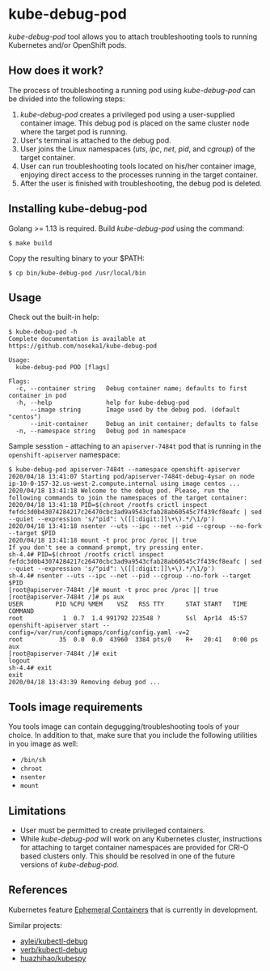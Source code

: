 # kube-debug-pod

*kube-debug-pod* tool allows you to attach troubleshooting tools to running Kubernetes and/or OpenShift pods.

## How does it work?

The process of troubleshooting a running pod using *kube-debug-pod* can be divided into the following steps:

1. *kube-debug-pod* creates a privileged pod using a user-supplied container image. This debug pod is placed on the same cluster node where the target pod is running.
2. User's terminal is attached to the debug pod.
3. User joins the Linux namespaces (*uts*, *ipc*, *net*, *pid*, and *cgroup*) of the target container.
4. User can run troubleshooting tools located on his/her container image, enjoying direct access to the processes running in the target container.
5. After the user is finished with troubleshooting, the debug pod is deleted.

## Installing kube-debug-pod

Golang >= 1.13 is required. Build *kube-debug-pod* using the command:

```
$ make build
```
Copy the resulting binary to your $PATH:

```
$ cp bin/kube-debug-pod /usr/local/bin
```

## Usage

Check out the built-in help:

```
$ kube-debug-pod -h
Complete documentation is available at https://github.com/noseka1/kube-debug-pod

Usage:
  kube-debug-pod POD [flags]

Flags:
  -c, --container string   Debug container name; defaults to first container in pod
  -h, --help               help for kube-debug-pod
      --image string       Image used by the debug pod. (default "centos")
      --init-container     Debug an init container; defaults to false
  -n, --namespace string   Debug pod in namespace
```

Sample sesstion - attaching to an `apiserver-7484t` pod that is running in the `openshift-apiserver` namespace:

```
$ kube-debug-pod apiserver-7484t --namespace openshift-apiserver
2020/04/18 13:41:07 Starting pod/apiserver-7484t-debug-4ysar on node ip-10-0-157-32.us-west-2.compute.internal using image centos ...
2020/04/18 13:41:18 Welcome to the debug pod. Please, run the following commands to join the namespaces of the target container:
2020/04/18 13:41:18 PID=$(chroot /rootfs crictl inspect fefdc3d0b43074284217c26470cbc3ad9a9543cfab28ab60545c7f439cf8eafc | sed --quiet --expression 's/"pid": \([[:digit:]]\+\).*/\1/p')
2020/04/18 13:41:18 nsenter --uts --ipc --net --pid --cgroup --no-fork --target $PID
2020/04/18 13:41:18 mount -t proc proc /proc || true
If you don't see a command prompt, try pressing enter.
sh-4.4# PID=$(chroot /rootfs crictl inspect fefdc3d0b43074284217c26470cbc3ad9a9543cfab28ab60545c7f439cf8eafc | sed --quiet --expression 's/"pid": \([[:digit:]]\+\).*/\1/p')
sh-4.4# nsenter --uts --ipc --net --pid --cgroup --no-fork --target $PID
[root@apiserver-7484t /]# mount -t proc proc /proc || true
[root@apiserver-7484t /]# ps aux
USER         PID %CPU %MEM    VSZ   RSS TTY      STAT START   TIME COMMAND
root           1  0.7  1.4 991792 223548 ?       Ssl  Apr14  45:57 openshift-apiserver start --config=/var/run/configmaps/config/config.yaml -v=2
root          35  0.0  0.0  43960  3384 pts/0    R+   20:41   0:00 ps aux
[root@apiserver-7484t /]# exit
logout
sh-4.4# exit
exit
2020/04/18 13:43:39 Removing debug pod ...
```

## Tools image requirements

You tools image can contain degugging/troubleshooting tools of your choice. In addition to that, make sure that you include the following utilities in you image as well:

* `/bin/sh`
* `chroot`
* `nsenter`
* `mount`

## Limitations

* User must be permitted to create privileged containers.
* While *kube-debug-pod* will work on any Kubernetes cluster, instructions for attaching to target container namespaces are provided for CRI-O based clusters only. This should be resolved in one of the future versions of *kube-debug-pod*.

## References

Kubernetes feature [Ephemeral Containers](https://github.com/kubernetes/enhancements/issues/277) that is currently in development.

Similar projects:

* [aylei/kubectl-debug](https://github.com/aylei/kubectl-debug)
* [verb/kubectl-debug](https://github.com/verb/kubectl-debug)
* [huazhihao/kubespy](https://github.com/huazhihao/kubespy)
